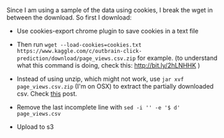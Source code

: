 Since I am using a sample of the data using cookies, I break the wget in between the download. So first I download:

- Use cookies-export chrome plugin to save cookies in a text file
- Then run `wget --load-cookies=cookies.txt https://www.kaggle.com/c/outbrain-click-prediction/download/page_views.csv.zip` for example. 
(to understand what this command is doing, check this: http://bit.ly/2hLNHHK  )

- Instead of using unzip, which might not work, use `jar xvf page_views.csv.zip` (I'm on OSX) to extract the partially downloaded csv. Check [this](http://askubuntu.com/questions/54904/unzip-error-end-of-central-directory-signature-not-found) post. 
- Remove the last incomplete line with `sed -i '' -e '$ d' page_views.csv`

- Upload to s3 

